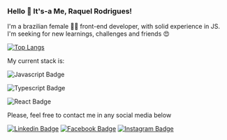 ### Hello 👋 It's-a Me, Raquel Rodrigues!

I'm a brazilian female :sassy_woman: front-end developer, with solid experience in JS. 
I'm seeking for new learnings, challenges and friends :heart_eyes:

[![Top Langs](https://github-readme-stats.vercel.app/api/top-langs/?username=RaquelRodrigues93&layout=compact)](https://github.com/RaquelRodrigues93/github-readme-stats)

My current stack is:

![Javascript Badge](https://img.shields.io/badge/JavaScript-323330?style=for-the-badge&logo=javascript&logoColor=F7DF1E)

![Typescript Badge](https://img.shields.io/badge/TypeScript-007ACC?style=for-the-badge&logo=typescript&logoColor=white)

![React Badge](https://img.shields.io/badge/React-20232A?style=for-the-badge&logo=react&logoColor=61DAFB)


Please, feel free to contact me in any social media below

[![Linkedin Badge](https://img.shields.io/badge/LinkedIn-0077B5?style=for-the-badge&logo=linkedin&logoColor=white&link=https://www.linkedin.com/in/raquel-f-rodrigues/)](https://www.linkedin.com/in/raquel-f-rodrigues/)
[![Facebook Badge](https://img.shields.io/badge/Facebook-1877F2?style=for-the-badge&logo=facebook&logoColor=white&link=https://www.facebook.com/raquel.rdgues)](https://www.facebook.com/raquel.rdgues)
[![Instagram Badge](https://img.shields.io/badge/Instagram-E4405F?style=for-the-badge&logo=instagram&logoColor=white&link=https://www.instagram.com/raquel.rodriigues/)](https://www.instagram.com/raquel.rodriigues/)
